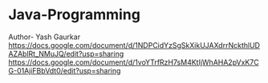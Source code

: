 # Java-Programming
Author- Yash Gaurkar
https://docs.google.com/document/d/1NDPCidYzSgSkXikUJAXdrrNckthlUDAZAblRt_NMuJQ/edit?usp=sharing
https://docs.google.com/document/d/1voYTrfRzH7sM4KtIjWhAHA2pVxK7CG-01AjiFBbVdt0/edit?usp=sharing
